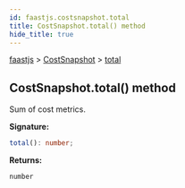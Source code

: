 ```yaml
---
id: faastjs.costsnapshot.total
title: CostSnapshot.total() method
hide_title: true
---
```

[faastjs](./faastjs.md) &gt; [CostSnapshot](./faastjs.costsnapshot.md) &gt; [total](./faastjs.costsnapshot.total.md)

## CostSnapshot.total() method

Sum of cost metrics.

<b>Signature:</b>

```typescript
total(): number;
```
<b>Returns:</b>

`number`
